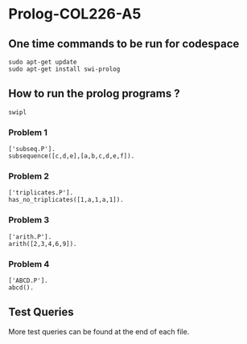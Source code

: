 # Prolog-COL226-A5


## One time commands to be run for codespace
```sudo apt-get update``` \
```sudo apt-get install swi-prolog``` 

## How to run the prolog programs ?

```swipl``` 

### Problem 1
```['subseq.P'].``` \
```subsequence([c,d,e],[a,b,c,d,e,f]).```

### Problem 2
```['triplicates.P'].``` \
```has_no_triplicates([1,a,1,a,1]).```

### Problem 3
```['arith.P'].``` \
```arith([2,3,4,6,9]).```

### Problem 4
```['ABCD.P'].``` \
```abcd().```

## Test Queries
More test queries can be found at the end of each file.
